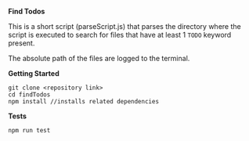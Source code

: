 **Find Todos**

This is a short script (parseScript.js) that parses the directory where the script is executed to search for files that have at least 1 `TODO` keyword present.

The absolute path of the files are logged to the terminal.

**Getting Started**
```
git clone <repository link>
cd findTodos
npm install //installs related dependencies
```
**Tests**
```
npm run test
```
